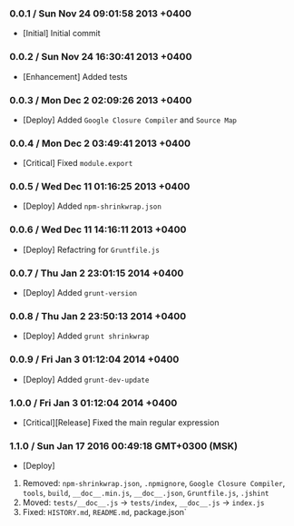 ### 0.0.1 / Sun Nov 24 09:01:58 2013 +0400
* [Initial] Initial commit <br />

### 0.0.2 / Sun Nov 24 16:30:41 2013 +0400
* [Enhancement] Added tests <br />

### 0.0.3 / Mon Dec 2 02:09:26 2013 +0400
* [Deploy] Added `Google Closure Compiler` and `Source Map` <br />

### 0.0.4 / Mon Dec 2 03:49:41 2013 +0400
* [Critical] Fixed `module.export` <br />

### 0.0.5 / Wed Dec 11 01:16:25 2013 +0400
* [Deploy] Added `npm-shrinkwrap.json` <br />

### 0.0.6 / Wed Dec 11 14:16:11 2013 +0400
* [Deploy] Refactring for `Gruntfile.js` <br />

### 0.0.7 / Thu Jan 2 23:01:15 2014 +0400
* [Deploy] Added `grunt-version` <br />

### 0.0.8 / Thu Jan 2 23:50:13 2014 +0400
* [Deploy] Added `grunt shrinkwrap` <br />

### 0.0.9 / Fri Jan 3 01:12:04 2014 +0400
* [Deploy] Added `grunt-dev-update` <br />

### 1.0.0 / Fri Jan 3 01:12:04 2014 +0400
* [Critical][Release] Fixed the main regular expression <br />

### 1.1.0 / Sun Jan 17 2016 00:49:18 GMT+0300 (MSK)
* [Deploy] <br />
1. Removed: `npm-shrinkwrap.json`, `.npmignore`, `Google Closure Compiler`, `tools`, `build`, `__doc__.min.js`, `__doc__.json`, `Gruntfile.js`, `.jshint`
2. Moved: `tests/__doc__.js` -> `tests/index`, `__doc__.js` -> `index.js`
3. Fixed: `HISTORY.md`, `README.md`, package.json`